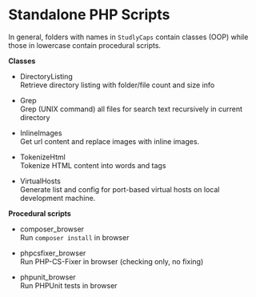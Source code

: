 Standalone PHP Scripts
======================

In general, folders with names in `StudlyCaps` contain classes (OOP) while those in lowercase contain procedural scripts.

**Classes**
- DirectoryListing<br />
  Retrieve directory listing with folder/file count and size info

- Grep<br />
  Grep (UNIX command) all files for search text recursively in current directory

- InlineImages<br />
  Get url content and replace images with inline images.

- TokenizeHtml<br />
  Tokenize HTML content into words and tags

- VirtualHosts<br />
  Generate list and config for port-based virtual hosts on local development machine.

**Procedural scripts**
- composer_browser<br />
  Run `composer install` in browser

- phpcsfixer_browser<br />
  Run PHP-CS-Fixer in browser (checking only, no fixing)

- phpunit_browser<br />
  Run PHPUnit tests in browser
